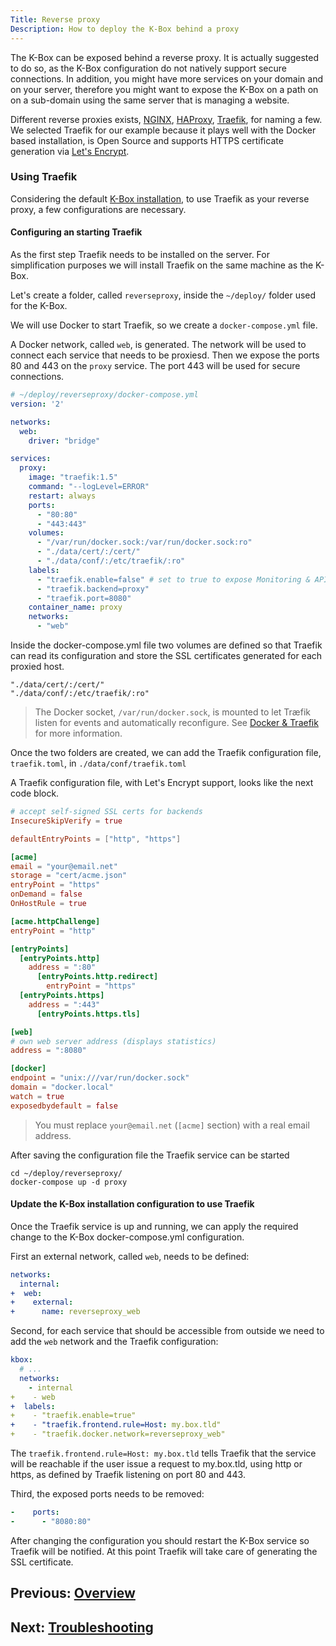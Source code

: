 ```yaml
---
Title: Reverse proxy
Description: How to deploy the K-Box behind a proxy
---
```


The K-Box can be exposed behind a reverse proxy. It is actually suggested to do so, as the K-Box configuration do not natively support secure connections. 
In addition, you might have more services on your domain and on your server, therefore you might want to expose the K-Box on a path on on a sub-domain using the same server that is managing a website.

Different reverse proxies exists, [NGINX](https://www.nginx.com/), [HAProxy](www.haproxy.org/), [Traefik](https://traefik.io/), for naming a few. 
We selected Traefik for our example because it plays well with the Docker based installation, is Open Source and supports HTTPS certificate generation via [Let's Encrypt](https://letsencrypt.org/).

### Using Traefik

Considering the default [K-Box installation](./installation.md), to use Traefik as your reverse proxy, a few configurations are necessary.

#### Configuring an starting Traefik

As the first step Traefik needs to be installed on the server. For simplification purposes we will install Traefik on the same machine as the K-Box.

Let's create a folder, called `reverseproxy`, inside the `~/deploy/` folder used for the K-Box.

We will use Docker to start Traefik, so we create a `docker-compose.yml` file.

A Docker network, called `web`, is generated. The network will be used to connect each service that needs to be proxiesd. Then we expose the ports 80 and 443 on the `proxy` service. The port 443 will be used for secure connections.

```yml
# ~/deploy/reverseproxy/docker-compose.yml
version: '2'

networks:
  web:
    driver: "bridge"

services:
  proxy:
    image: "traefik:1.5"
    command: "--logLevel=ERROR"
    restart: always
    ports:
      - "80:80"
      - "443:443"
    volumes:
      - "/var/run/docker.sock:/var/run/docker.sock:ro"
      - "./data/cert/:/cert/"
      - "./data/conf/:/etc/traefik/:ro"
    labels:
      - "traefik.enable=false" # set to true to expose Monitoring & API
      - "traefik.backend=proxy"
      - "traefik.port=8080"
    container_name: proxy
    networks:
      - "web"
```

Inside the docker-compose.yml file two volumes are defined so that Traefik can read its configuration and store the SSL certificates generated for each proxied host.

```
"./data/cert/:/cert/"
"./data/conf/:/etc/traefik/:ro"
```

> The Docker socket, `/var/run/docker.sock`, is mounted to let Træfik listen for events and automatically reconfigure. See [Docker & Traefik](https://docs.traefik.io/user-guide/docker-and-lets-encrypt/) for more information.

Once the two folders are created, we can add the Traefik configuration file, `traefik.toml`, in `./data/conf/traefik.toml`

A Traefik configuration file, with Let's Encrypt support, looks like the next code block.

```conf
# accept self-signed SSL certs for backends
InsecureSkipVerify = true

defaultEntryPoints = ["http", "https"]

[acme]
email = "your@email.net"
storage = "cert/acme.json"
entryPoint = "https"
onDemand = false
OnHostRule = true

[acme.httpChallenge]
entryPoint = "http"

[entryPoints]
  [entryPoints.http]
    address = ":80"
      [entryPoints.http.redirect]
        entryPoint = "https"
  [entryPoints.https]
    address = ":443"
      [entryPoints.https.tls]

[web]
# own web server address (displays statistics)
address = ":8080"

[docker]
endpoint = "unix:///var/run/docker.sock"
domain = "docker.local"
watch = true
exposedbydefault = false
```

> You must replace `your@email.net` (`[acme]` section) with a real email address.


After saving the configuration file the Traefik service can be started

```
cd ~/deploy/reverseproxy/
docker-compose up -d proxy
```

#### Update the K-Box installation configuration to use Traefik

Once the Traefik service is up and running, we can apply the required change to the K-Box docker-compose.yml configuration.

First an external network, called `web`, needs to be defined:

```yml
networks:
  internal:
+  web:
+    external:
+      name: reverseproxy_web
```

Second, for each service that should be accessible from outside we need to add the `web` network and the Traefik configuration:

```yml
kbox:
  # ...
  networks:
    - internal
+    - web
+  labels:
+    - "traefik.enable=true"
+    - "traefik.frontend.rule=Host: my.box.tld"
+    - "traefik.docker.network=reverseproxy_web"
```

The `traefik.frontend.rule=Host: my.box.tld` tells Traefik that the service will be reachable if the user issue a request to my.box.tld, using http or https, as defined by Traefik listening on port 80 and 443.

Third, the exposed ports needs to be removed:

```yml
-    ports: 
-      - "8080:80"
```

After changing the configuration you should restart the K-Box service so Traefik will be notified. At this point Traefik will take care of generating the SSL certificate.

## Previous: [Overview](./maintenance/intro-dev.md)
## Next: [Troubleshooting](./maintenance/troubleshooting.md)
